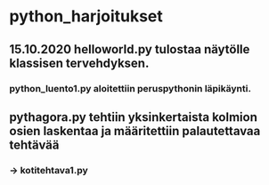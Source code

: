 # python_harjoitukset
## 15.10.2020 helloworld.py tulostaa näytölle klassisen tervehdyksen.

### python_luento1.py aloitettiin peruspythonin läpikäynti.

## pythagora.py tehtiin yksinkertaista kolmion osien laskentaa ja määritettiin palautettavaa tehtävää
### -> kotitehtava1.py 
 
